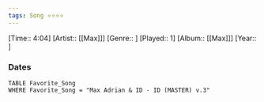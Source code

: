 ```yaml
---
tags: Song ⭐⭐⭐⭐ 
---
```

[Time:: 4:04]
[Artist:: [[Max]]]
[Genre:: ]
[Played:: 1]
[Album:: [[Max]]]
[Year:: ]
### Dates
````dataview
TABLE Favorite_Song
WHERE Favorite_Song = "Max Adrian & ID - ID (MASTER) v.3"
````